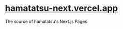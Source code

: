 # [hamatatsu-next.vercel.app](http://hamatatsu-next.vercel.app/)

The source of hamatatsu's Next.js Pages
